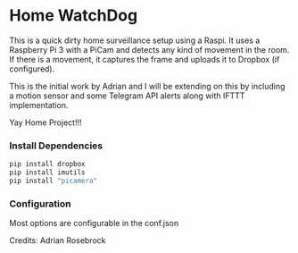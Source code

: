 # Home WatchDog

This is a quick dirty home surveillance setup using a Raspi. It uses a Raspberry Pi 3 with a PiCam and detects any kind of movement in the room. If there is a movement, it captures the frame and uploads it to Dropbox (if configured).

This is the initial work by Adrian and I will be extending on this by including a motion sensor and some Telegram API alerts along with IFTTT implementation.

Yay Home Project!!!

### Install Dependencies

```python
pip install dropbox
pip install imutils
pip install "picamera"
```

### Configuration

Most options are configurable in the conf.json


Credits: Adrian Rosebrock
